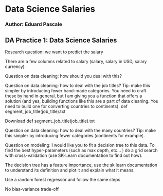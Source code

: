 # Data Science Salaries
### Author: Eduard Pascale

## DA Practice 1: Data Science Salaries

Research question: we want to predict the salary

There are a few columns related to salary (salary, salary in USD, salary currency)

Question on data cleaning: how should you deal with this? 

Question on data cleaning: how to deal with the job titles? Tip: make this simpler by introducing fewer hand-made categories. You need to craft these by hand in general, but I am giving you a function that offers a solution (and yes, building functions like this are a part of data cleaning. You need to build one for converting countries to continents). def segment_job_title(job_title).txt

Download def segment_job_title(job_title).txt


Question on data cleaning: how to deal with the many countries?   Tip: make this simpler by introducing fewer categories (continents for example).

Question on modeling: I would like you to fit a decision tree to this data.  To find the best hyper-parameters (such as max depth, etc... ) do a grid search with cross-validation (use SK-Learn documentation to find out how). 

The decision tree has a feature importance, use the sk learn documentation to understand its definition and plot it and explain what it means. 

Use a random forest regressor and follow the same steps.

No bias-variance trade-off
